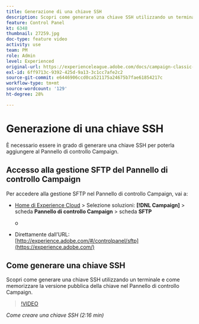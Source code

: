 ```yaml
---
title: Generazione di una chiave SSH
description: Scopri come generare una chiave SSH utilizzando un terminale e come memorizzare la versione pubblica della chiave nel Pannello di controllo Campaign.
feature: Control Panel
kt: 6348
thumbnail: 27259.jpg
doc-type: feature video
activity: use
team: PM
role: Admin
level: Experienced
original-url: https://experienceleague.adobe.com/docs/campaign-classic-learn/tutorials/administrating/control-panel-acc/generate-ssh-key.html
exl-id: 6ff9713c-9392-425d-9a13-3c1cc7afe2c2
source-git-commit: e6446906ccd0ca521175a24675b7fae61854217c
workflow-type: tm+mt
source-wordcount: '129'
ht-degree: 28%

---
```


# Generazione di una chiave SSH

È necessario essere in grado di generare una chiave SSH per poterla aggiungere al Pannello di controllo Campaign.

## Accesso alla gestione SFTP del Pannello di controllo Campaign

Per accedere alla gestione SFTP nel Pannello di controllo Campaign, vai a:

* [Home di Experience Cloud](https://experience.adobe.com/#/home) > Selezione soluzioni: **[!DNL Campaign]** > scheda **Pannello di controllo Campaign** > scheda **SFTP**

   o
* Direttamente dall’URL: [http://experience.adobe.com/#/controlpanel/sftp](https://experience.adobe.com/)

## Come generare una chiave SSH

Scopri come generare una chiave SSH utilizzando un terminale e come memorizzare la versione pubblica della chiave nel Pannello di controllo Campaign.

>[!VIDEO](https://video.tv.adobe.com/v/27259?quality=12)

*Come creare una chiave SSH (2:16 min)*
